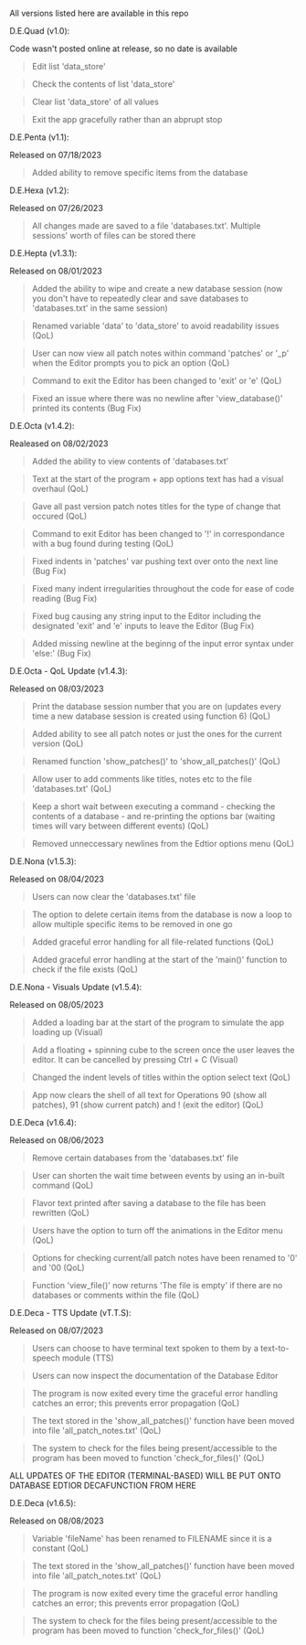 All versions listed here are available in this repo

D.E.Quad (v1.0):

Code wasn't posted online at release, so no date is available

> Edit list 'data_store'

> Check the contents of list 'data_store'

> Clear list 'data_store' of all values

> Exit the app gracefully rather than an abprupt stop
  
D.E.Penta (v1.1):

Released on 07/18/2023
> Added ability to remove specific items from the database
  
D.E.Hexa (v1.2):

Released on 07/26/2023
> All changes made are saved to a file 'databases.txt'. Multiple sessions' worth of files can be stored there

D.E.Hepta (v1.3.1):

Released on 08/01/2023
> Added the ability to wipe and create a new database session (now you don't have to repeatedly clear and save databases to 'databases.txt' in the same session)

> Renamed variable 'data' to 'data_store' to avoid readability issues (QoL)

> User can now view all patch notes within command 'patches' or '_p' when the Editor prompts you to pick an option (QoL)

> Command to exit the Editor has been changed to 'exit' or 'e' (QoL)

> Fixed an issue where there was no newline after 'view_database()' printed its contents (Bug Fix)

D.E.Octa (v1.4.2):

Realeased on 08/02/2023
> Added the ability to view contents of 'databases.txt'

> Text at the start of the program + app options text has had a visual overhaul (QoL)

> Gave all past version patch notes titles for the type of change that occured (QoL)

> Command to exit Editor has been changed to '!' in correspondance with a bug found during testing (QoL)

> Fixed indents in 'patches' var pushing text over onto the next line (Bug Fix)

> Fixed many indent irregularities throughout the code for ease of code reading (Bug Fix)

> Fixed bug causing any string input to the Editor including the designated 'exit' and 'e' inputs to leave the Editor (Bug Fix)

> Added missing newline at the beginng of the input error syntax under 'else:' (Bug Fix)

D.E.Octa - QoL Update (v1.4.3):

Released on 08/03/2023
> Print the database session number that you are on (updates every time a new database session is created using function 6) (QoL)

> Added ability to see all patch notes or just the ones for the current version (QoL)

> Renamed function 'show_patches()' to 'show_all_patches()' (QoL)

> Allow user to add comments like titles, notes etc to the file 'databases.txt' (QoL)

> Keep a short wait between executing a command - checking the contents of a database - and re-printing the options bar (waiting times will vary between different events) (QoL)

> Removed unneccessary newlines from the Edtior options menu (QoL)

D.E.Nona (v1.5.3):

Released on 08/04/2023
> Users can now clear the 'databases.txt' file

> The option to delete certain items from the database is now a loop to allow multiple specific items to be removed in one go

> Added graceful error handling for all file-related functions (QoL)

> Added graceful error handling at the start of the 'main()' function to check if the file exists (QoL)


D.E.Nona - Visuals Update (v1.5.4):

Released on 08/05/2023
> Added a loading bar at the start of the program to simulate the app loading up (Visual)

> Add a floating + spinning cube to the screen once the user leaves the editor. It can be cancelled by pressing Ctrl + C (Visual)

> Changed the indent levels of titles within the option select text (QoL)

> App now clears the shell of all text for Operations 90 (show all patches), 91 (show current patch) and ! (exit the editor) (QoL)

D.E.Deca (v1.6.4):

Released on 08/06/2023
> Remove certain databases from the 'databases.txt' file

> User can shorten the wait time between events by using an in-built command (QoL)

> Flavor text printed after saving a database to the file has been rewritten (QoL)

> Users have the option to turn off the animations in the Editor menu (QoL)

> Options for checking current/all patch notes have been renamed to '0' and '00 (QoL)

> Function 'view_file()' now returns 'The file is empty' if there are no databases or comments within the file (QoL)

D.E.Deca - TTS Update (vT.T.S):

Released on 08/07/2023
> Users can choose to have terminal text spoken to them by a text-to-speech module (TTS)

> Users can now inspect the documentation of the Database Editor

> The program is now exited every time the graceful error handling catches an error; this prevents error propagation (QoL)

> The text stored in the 'show_all_patches()' function have been moved into file 'all_patch_notes.txt' (QoL)

> The system to check for the files being present/accessible to the program has been moved to function 'check_for_files()' (QoL)


ALL UPDATES OF THE EDITOR (TERMINAL-BASED) WILL BE PUT ONTO DATABASE EDTIOR DECAFUNCTION FROM HERE

D.E.Deca (v1.6.5):

Released on 08/08/2023
> Variable 'fileName' has been renamed to FILENAME since it is a constant (QoL)

> The text stored in the 'show_all_patches()' function have been moved into file 'all_patch_notes.txt' (QoL)

> The program is now exited every time the graceful error handling catches an error; this prevents error propagation (QoL)

> The system to check for the files being present/accessible to the program has been moved to function 'check_for_files()' (QoL)
